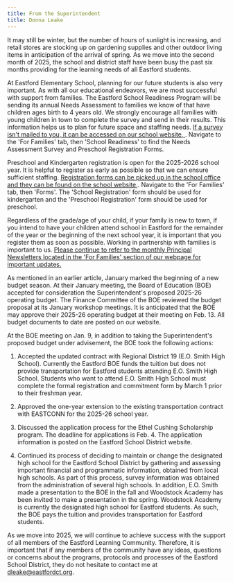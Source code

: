 ```yaml
---
title: From the Superintendent
title: Donna Leake
---
```


It may still be winter, but the number of hours of sunlight is
increasing, and retail stores are stocking up on gardening supplies and
other outdoor living items in anticipation of the arrival of spring. As
we move into the second month of 2025, the school and district staff
have been busy the past six months providing for the learning needs of
all Eastford students.

At Eastford Elementary School, planning for our future students is also
very important. As with all our educational endeavors, we are most
successful with support from families. The Eastford School Readiness
Program will be sending its annual Needs Assessment to families we know
of that have children ages birth to 4 years old. We strongly encourage
all families with young children in town to complete the survey and send
in their results. This information helps us to plan for future space and
staffing needs. [If a survey isn't mailed to you, it can be accessed on our school website, ](https://www.eastfordct.org). Navigate to the 'For Families'
tab, then 'School Readiness' to find the Needs Assessment Survey and
Preschool Registration Forms.

Preschool and Kindergarten registration is open for the 2025-2026 school
year. It is helpful to register as early as possible so that we can
ensure sufficient staffing. [Registration forms can be picked up in the school office and they can be found on the school website,](https://www.eastfordct.org). Navigate to the 'For Families' tab, then 'Forms'.
The 'School Registration' form should be used for kindergarten and the
'Preschool Registration' form should be used for preschool.

Regardless of the grade/age of your child, if your family is new to
town, if you intend to have your children attend school in Eastford for
the remainder of the year or the beginning of the next school year, it
is important that you register them as soon as possible. Working in
partnership with families is important to us. [Please continue to refer to the monthly Principal Newsletters located in the 'For Families' section of our webpage for important updates.]((https://(https://www.eastfordct.org)/for-families/newsletters/))

As mentioned in an earlier article, January marked the beginning of a
new budget season. At their January meeting, the Board of Education
(BOE) accepted for consideration the Superintendent's proposed 2025-26
operating budget. The Finance Committee of the BOE reviewed the budget
proposal at its January workshop meetings. It is anticipated that the
BOE may approve their 2025-26 operating budget at their meeting on Feb.
13. All budget documents to date are posted on our website.

At the BOE meeting on Jan. 9, in addition to taking the Superintendent's
proposed budget under advisement, the BOE took the following actions:

1. Accepted the updated contract with Regional District 19 (E.O. Smith
High School). Currently the Eastford BOE funds the tuition but does not
provide transportation for Eastford students attending E.O. Smith High
School. Students who want to attend E.O. Smith High School must complete
the formal registration and commitment form by March 1 prior to their
freshman year.

2. Approved the one-year extension to the existing transportation
contract with EASTCONN for the 2025-26 school year.

3. Discussed the application process for the Ethel Cushing Scholarship
program. The deadline for applications is Feb. 4. The application
information is posted on the Eastford School District website.

4. Continued its process of deciding to maintain or change the
designated high school for the Eastford School District by gathering and
assessing important financial and programmatic information, obtained
from local high schools. As part of this process, survey information was
obtained from the administration of several high schools. In addition,
E.O. Smith made a presentation to the BOE in the fall and Woodstock
Academy has been invited to make a presentation in the spring. Woodstock
Academy is currently the designated high school for Eastford students.
As such, the BOE pays the tuition and provides transportation for
Eastford students.

As we move into 2025, we will continue to achieve success with the
support of all members of the Eastford Learning Community. Therefore, it
is important that if any members of the community have any ideas,
questions or concerns about the programs, protocols and processes of the
Eastford School District, they do not hesitate to contact me at
[dleake@eastfordct.org](mailto:dleake@eastfordct.org).
